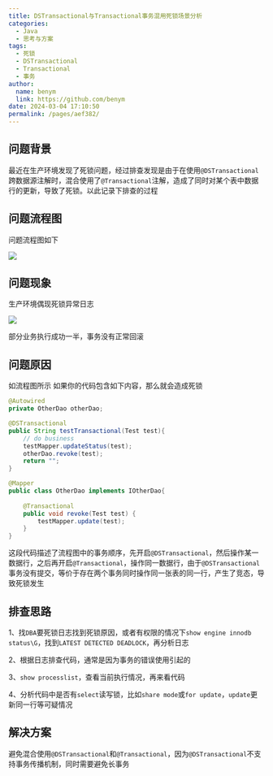 ```yaml
---
title: DSTransactional与Transactional事务混用死锁场景分析
categories: 
  - Java
  - 思考与方案
tags: 
  - 死锁
  - DSTransactional
  - Transactional
  - 事务
author: 
  name: benym
  link: https://github.com/benym
date: 2024-03-04 17:10:50
permalink: /pages/aef382/
---
```


## 问题背景
最近在生产环境发现了死锁问题，经过排查发现是由于在使用`@DSTransactional`跨数据源注解时，混合使用了`@Transactional`注解，造成了同时对某个表中数据行的更新，导致了死锁。以此记录下排查的过程

## 问题流程图

问题流程图如下

![](https://image-1-1257237419.cos.ap-chongqing.myqcloud.com/img/deadlock-seq.png)

## 问题现象
生产环境偶现死锁异常日志

![](https://image-1-1257237419.cos.ap-chongqing.myqcloud.com/img/deadlock-exception.png)

部分业务执行成功一半，事务没有正常回滚

## 问题原因

如流程图所示
如果你的代码包含如下内容，那么就会造成死锁

```java
@Autowired
private OtherDao otherDao;

@DSTransactional
public String testTransactional(Test test){
    // do business
    testMapper.updateStatus(test);
    otherDao.revoke(test);
    return "";
}

@Mapper
public class OtherDao implements IOtherDao{
    
    @Transactional
    public void revoke(Test test) {
        testMapper.update(test);
    }
}
```
这段代码描述了流程图中的事务顺序，先开启`@DSTransactional`，然后操作某一数据行，之后再开启`@Transactional`，操作同一数据行，由于`@DSTransactional`事务没有提交，等价于存在两个事务同时操作同一张表的同一行，产生了竞态，导致死锁发生

## 排查思路

1、找`DBA`要死锁日志找到死锁原因，或者有权限的情况下`show engine innodb status\G`，找到`LATEST DETECTED DEADLOCK`，再分析日志

2、根据日志排查代码，通常是因为事务的错误使用引起的

3、`show processlist`，查看当前执行情况，再来看代码

4、分析代码中是否有`select`读写锁，比如`share mode`或`for update`，`update`更新同一行等可疑情况

## 解决方案

避免混合使用`@DSTransactional`和`@Transactional`，因为`@DSTransactional`不支持事务传播机制，同时需要避免长事务